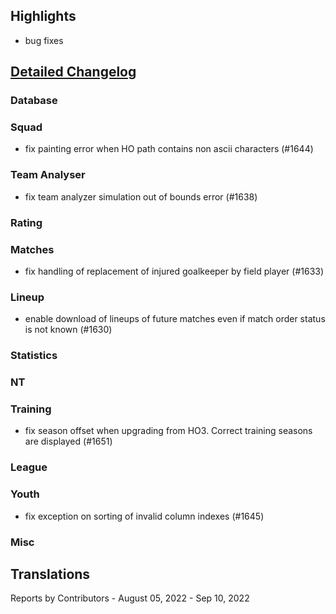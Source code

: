 

## Highlights
* bug fixes

## [Detailed Changelog](https://github.com/akasolace/HO/issues?q=milestone%3A6.1)

### Database

### Squad
* fix painting error when HO path contains non ascii characters (#1644)

### Team Analyser
* fix team analyzer simulation out of bounds error (#1638)

### Rating

### Matches
* fix handling of replacement of injured goalkeeper by field player (#1633)

### Lineup
* enable download of lineups of future matches even if match order status is not known (#1630)

### Statistics

### NT

### Training
* fix season offset when upgrading from HO3. Correct training seasons are displayed (#1651)

### League
  
### Youth
* fix exception on sorting of invalid column indexes (#1645)

### Misc


## Translations

Reports by Contributors - August 05, 2022 - Sep 10, 2022

